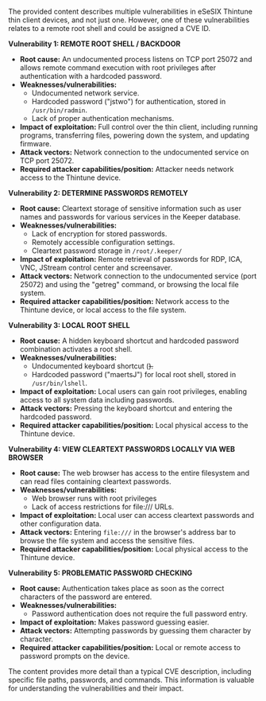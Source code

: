 The provided content describes multiple vulnerabilities in eSeSIX Thintune thin client devices, and not just one. However, one of these vulnerabilities relates to a remote root shell and could be assigned a CVE ID.

**Vulnerability 1: REMOTE ROOT SHELL / BACKDOOR**

*   **Root cause:** An undocumented process listens on TCP port 25072 and allows remote command execution with root privileges after authentication with a hardcoded password.
*   **Weaknesses/vulnerabilities:**
    *   Undocumented network service.
    *   Hardcoded password ("jstwo") for authentication, stored in `/usr/bin/radmin`.
    *   Lack of proper authentication mechanisms.
*  **Impact of exploitation:** Full control over the thin client, including running programs, transferring files, powering down the system, and updating firmware.
*   **Attack vectors:** Network connection to the undocumented service on TCP port 25072.
*   **Required attacker capabilities/position:** Attacker needs network access to the Thintune device.

**Vulnerability 2: DETERMINE PASSWORDS REMOTELY**

*   **Root cause:** Cleartext storage of sensitive information such as user names and passwords for various services in the Keeper database.
*   **Weaknesses/vulnerabilities:**
    *   Lack of encryption for stored passwords.
    *   Remotely accessible configuration settings.
    *   Cleartext password storage in `/root/.keeper/`
*  **Impact of exploitation:** Remote retrieval of passwords for RDP, ICA, VNC, JStream control center and screensaver.
*   **Attack vectors:** Network connection to the undocumented service (port 25072) and using the "getreg" command, or browsing the local file system.
*   **Required attacker capabilities/position:** Network access to the Thintune device, or local access to the file system.

**Vulnerability 3: LOCAL ROOT SHELL**

*   **Root cause:** A hidden keyboard shortcut and hardcoded password combination activates a root shell.
*   **Weaknesses/vulnerabilities:**
    *   Undocumented keyboard shortcut (<CTRL><SHIFT><ALT><DEL>).
    *   Hardcoded password ("maertsJ") for local root shell, stored in `/usr/bin/lshell`.
*   **Impact of exploitation:** Local users can gain root privileges, enabling access to all system data including passwords.
*   **Attack vectors:**  Pressing the keyboard shortcut and entering the hardcoded password.
*   **Required attacker capabilities/position:** Local physical access to the Thintune device.

**Vulnerability 4: VIEW CLEARTEXT PASSWORDS LOCALLY VIA WEB BROWSER**

*   **Root cause:** The web browser has access to the entire filesystem and can read files containing cleartext passwords.
*  **Weaknesses/vulnerabilities:**
    *   Web browser runs with root privileges
    *   Lack of access restrictions for file:/// URLs.
*   **Impact of exploitation:** Local user can access cleartext passwords and other configuration data.
*   **Attack vectors:** Entering `file:///` in the browser's address bar to browse the file system and access the sensitive files.
*   **Required attacker capabilities/position:** Local physical access to the Thintune device.

**Vulnerability 5: PROBLEMATIC PASSWORD CHECKING**

*  **Root cause:** Authentication takes place as soon as the correct characters of the password are entered.
*  **Weaknesses/vulnerabilities:**
    *   Password authentication does not require the full password entry.
*   **Impact of exploitation:** Makes password guessing easier.
*   **Attack vectors:** Attempting passwords by guessing them character by character.
*   **Required attacker capabilities/position:** Local or remote access to password prompts on the device.

The content provides more detail than a typical CVE description, including specific file paths, passwords, and commands. This information is valuable for understanding the vulnerabilities and their impact.